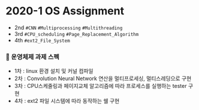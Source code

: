 # 2020-1 OS Assignment

- 2nd `#CNN` `#Multiprocessing` `#Multithreading`
- 3rd `#CPU_scheduling` `#Page_Replacement_Algorithm`
- 4th `#ext2_File_System`

### :bookmark_tabs: 운영체제 과제 스펙

- 1차 : linux 환경 설치 및 커널 컴파일
- 2차 : Convolution Neural Network 연산을 멀티프로세싱, 멀티스레딩으로 구현
- 3차 : CPU스케줄링과 페이지교체 알고리즘에 따라 프로세스를 실행하는 tester 구현
- 4차 : ext2 파일 시스템에 따라 동작하는 쉘 구현
